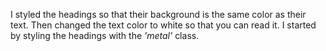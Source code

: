 I styled the headings so that their background is the same color as their text. Then changed the text color to white so that you can read it. I started by styling the headings with the *'metal'* class.
